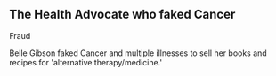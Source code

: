 ## The Health Advocate who faked Cancer

Fraud

Belle Gibson faked Cancer and multiple illnesses to sell her books and recipes for 'alternative therapy/medicine.'  